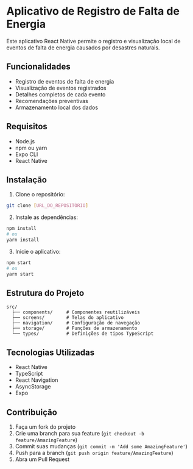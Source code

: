 # Aplicativo de Registro de Falta de Energia

Este aplicativo React Native permite o registro e visualização local de eventos de falta de energia causados por desastres naturais.

## Funcionalidades

- Registro de eventos de falta de energia
- Visualização de eventos registrados
- Detalhes completos de cada evento
- Recomendações preventivas
- Armazenamento local dos dados

## Requisitos

- Node.js
- npm ou yarn
- Expo CLI
- React Native

## Instalação

1. Clone o repositório:

```bash
git clone [URL_DO_REPOSITÓRIO]
```

2. Instale as dependências:

```bash
npm install
# ou
yarn install
```

3. Inicie o aplicativo:

```bash
npm start
# ou
yarn start
```

## Estrutura do Projeto

```
src/
  ├── components/     # Componentes reutilizáveis
  ├── screens/        # Telas do aplicativo
  ├── navigation/     # Configuração de navegação
  ├── storage/        # Funções de armazenamento
  └── types/          # Definições de tipos TypeScript
```

## Tecnologias Utilizadas

- React Native
- TypeScript
- React Navigation
- AsyncStorage
- Expo

## Contribuição

1. Faça um fork do projeto
2. Crie uma branch para sua feature (`git checkout -b feature/AmazingFeature`)
3. Commit suas mudanças (`git commit -m 'Add some AmazingFeature'`)
4. Push para a branch (`git push origin feature/AmazingFeature`)
5. Abra um Pull Request
